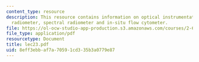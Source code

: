 ```yaml
---
content_type: resource
description: This resource contains information on optical instrumentation of transmissometer,
  radiometer, spectral radiometer and in-situ flow cytometer.
file: https://ol-ocw-studio-app-production.s3.amazonaws.com/courses/2-693-principles-of-oceanographic-instrument-systems-sensors-and-measurements-13-998-spring-2004/8eff3ebbaf7a70591cd335b3a0779e87_lec23.pdf
file_type: application/pdf
resourcetype: Document
title: lec23.pdf
uid: 8eff3ebb-af7a-7059-1cd3-35b3a0779e87
---
```

